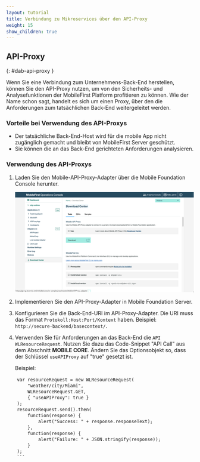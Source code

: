 ```yaml
---
layout: tutorial
title: Verbindung zu Mikroservices über den API-Proxy
weight: 15
show_children: true
---
```

<!-- NLS_CHARSET=UTF-8 -->

## API-Proxy
{: #dab-api-proxy }

Wenn Sie eine Verbindung zum Unternehmens-Back-End herstellen, können Sie den API-Proxy nutzen, um von den Sicherheits- und Analysefunktionen der MobileFirst Platform profitieren zu können. Wie der Name schon sagt, handelt es sich um einen Proxy, über den die Anforderungen zum tatsächlichen Back-End weitergeleitet werden. 

### Vorteile bei Verwendung des API-Proxys

* Der tatsächliche Back-End-Host wird für die mobile App nicht zugänglich gemacht und bleibt von MobileFirst Server geschützt.
* Sie können die an das Back-End gerichteten Anforderungen analysieren.

### Verwendung des API-Proxys

1. Laden Sie den Mobile-API-Proxy-Adapter über die Mobile Foundation Console herunter.

    ![API-Proxy](dab-api-proxy.png)

2. Implementieren Sie den API-Proxy-Adapter in Mobile Foundation Server.

3. Konfigurieren Sie die Back-End-URI im API-Proxy-Adapter. Die URI muss das Format `Protokoll:Host:Port/Kontext` haben. Beispiel: `http://secure-backend/basecontext/`.
4. Verwenden Sie für Anforderungen an das Back-End die `API WLResourceRequest`. Nutzen Sie dazu das Code-Snippet "API Call" aus dem Abschnitt **MOBILE CORE**. Ändern Sie das Optionsobjekt so, dass der Schlüssel `useAPIProxy` auf "true" gesetzt ist.

    Beispiel:
```
    var resourceRequest = new WLResourceRequest(
        "weather/city/Miami",
        WLResourceRequest.GET,
        { "useAPIProxy": true }
    );
    resourceRequest.send().then(
        function(response) {
            alert("Success: " + response.responseText);
        },
        function(response) {
            alert("Failure: " + JSON.stringify(response));
        }
    );
    ```
